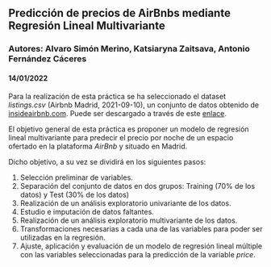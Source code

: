 ## Predicción de precios de AirBnbs mediante Regresión Lineal Multivariante

### Autores: Alvaro Simón Merino, Katsiaryna Zaitsava, Antonio Fernández Cáceres

#### 14/01/2022

Para la realización de esta práctica se ha seleccionado el dataset *listings.csv* (Airbnb Madrid, 2021-09-10), un conjunto de datos obtenido de [insideairbnb.com](http://insideairbnb.com/).
Puede ser descargado a través de este [enlace](http://data.insideairbnb.com/spain/comunidad-de-madrid/madrid/2021-09-10/data/listings.csv.gz).

El objetivo general de esta práctica es proponer un modelo de regresión lineal multivariante para predecir el precio por noche de un espacio ofertado en la plataforma *AirBnb* y situado en Madrid.
<br/>

Dicho objetivo, a su vez se dividirá en los siguientes pasos:

1.  Selección preliminar de variables.
2.  Separación del conjunto de datos en dos grupos: Training (70% de los datos) y Test (30% de los datos)
3.  Realización de un análisis exploratorio univariante de los datos.
4.  Estudio e imputación de datos faltantes.
5.  Realización de un análisis exploratorio multivariante de los datos.
6.  Transformaciones necesarias a cada una de las variables para poder ser utilizadas en la regresión.
7.  Ajuste, aplicación y evaluación de un modelo de regresión lineal múltiple con las variables seleccionadas para la predicción de la variable *price*.
